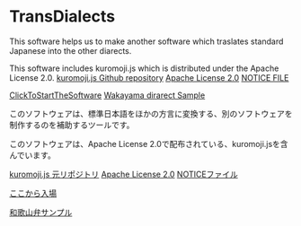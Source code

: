 # TransDialects
This software helps us to make another software which traslates standard Japanese into the other diarects.

This software includes kuromoji.js which is distributed under the Apache License 2.0.
  [kuromoji.js Github repository](https://github.com/takuyaa/kuromoji.js)
  [Apache License 2.0](kuromoji/LICENSE-2.0.txt)
  [NOTICE FILE](kuromoji/NOTICE.md)

[ClickToStartTheSoftware](./transDialects.html)
[Wakayama dirarect Sample](Rwakayaman-simple-shin3-2.html)

このソフトウェアは、標準日本語をほかの方言に変換する、別のソフトウェアを制作するのを補助するツールです。

このソフトウェアは、Apache License 2.0で配布されている、kuromoji.jsを含んでいます。

  [kuromoji.js 元リポジトリ](https://github.com/takuyaa/kuromoji.js)
  [Apache License 2.0](kuromoji/LICENSE-2.0.txt)
  [NOTICEファイル](kuromoji/NOTICE.md)

[ここから入場](./transDialects.html)

[和歌山弁サンプル](Rwakayaman-simple-shin3-2.html)
